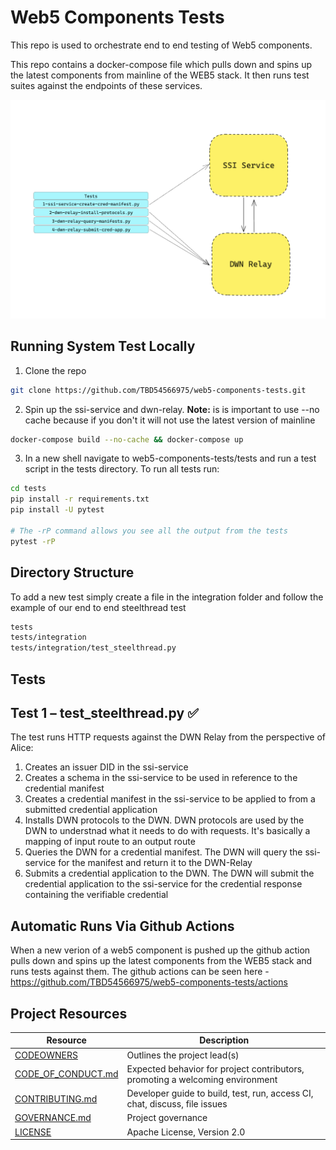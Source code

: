 # Web5 Components Tests

This repo is used to orchestrate end to end testing of Web5 components.

This repo contains a docker-compose file which pulls down and spins up the latest components from mainline of the WEB5 stack. It then runs test suites against the endpoints of these services.

![system test architecture](docs/testarch.png)

## Running System Test Locally

1. Clone the repo

```bash 
git clone https://github.com/TBD54566975/web5-components-tests.git
```

2. Spin up the ssi-service and dwn-relay. **Note:** is is important to use --no cache because if you don't it will not use the latest version of mainline

```bash
docker-compose build --no-cache && docker-compose up
```

3. In a new shell navigate to web5-components-tests/tests and run a test script in the tests directory. To run all tests run:
```bash
cd tests
pip install -r requirements.txt
pip install -U pytest

# The -rP command allows you see all the output from the tests
pytest -rP 
```

## Directory Structure

To add a new test simply create a file in the integration folder and follow the example of our end to end steelthread test

```bash
tests
tests/integration
tests/integration/test_steelthread.py
```

## Tests

## Test 1 – test_steelthread.py ✅

The test runs HTTP requests against the DWN Relay from the perspective of Alice:

1. Creates an issuer DID in the ssi-service
2. Creates a schema in the ssi-service to be used in reference to the credential manifest
3. Creates a credential manifest in the ssi-service to be applied to from a submitted credential application
4. Installs DWN protocols to the DWN. DWN protocols are used by the DWN to understnad what it needs to do with requests. It's basically a mapping of input route to an output route
5. Queries the DWN for a credential manifest. The DWN will query the ssi-service for the manifest and return it to the DWN-Relay
6. Submits a credential application to the DWN. The DWN will submit the credential application to the ssi-service for the credential response containing the verifiable credential

## Automatic Runs Via Github Actions

When a new verion of a web5 component is pushed up the github action pulls down and spins up the latest components from the WEB5 stack and runs tests against them. The github actions can be seen here - https://github.com/TBD54566975/web5-components-tests/actions

## Project Resources

| Resource                                   | Description                                                                   |
| ------------------------------------------ | ----------------------------------------------------------------------------- |
| [CODEOWNERS](./CODEOWNERS)                 | Outlines the project lead(s)                                                  |
| [CODE_OF_CONDUCT.md](./CODE_OF_CONDUCT.md) | Expected behavior for project contributors, promoting a welcoming environment |
| [CONTRIBUTING.md](./CONTRIBUTING.md)       | Developer guide to build, test, run, access CI, chat, discuss, file issues    |
| [GOVERNANCE.md](./GOVERNANCE.md)           | Project governance                                                            |
| [LICENSE](./LICENSE)                       | Apache License, Version 2.0                                                   |
